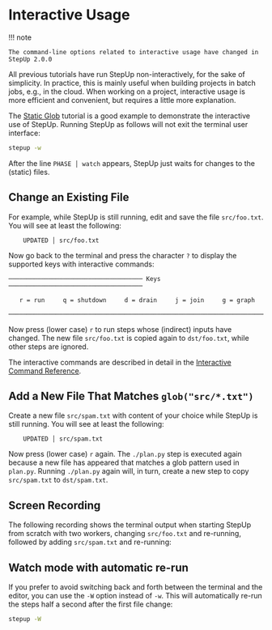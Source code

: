 # Interactive Usage

!!! note

    The command-line options related to interactive usage have changed in StepUp 2.0.0

All previous tutorials have run StepUp non-interactively, for the sake of simplicity.
In practice, this is mainly useful when building projects in batch jobs, e.g., in the cloud.
When working on a project, interactive usage is more efficient and convenient,
but requires a little more explanation.

The [Static Glob](static_glob.md) tutorial is a good example
to demonstrate the interactive use of StepUp.
Running StepUp as follows will not exit the terminal user interface:

```bash
stepup -w
```

After the line `PHASE │ watch` appears, StepUp just waits for changes to the (static) files.

## Change an Existing File

For example, while StepUp is still running, edit and save the file `src/foo.txt`.
You will see at least the following:

```text
    UPDATED │ src/foo.txt
```

Now go back to the terminal and press the character `?`
to display the supported keys with interactive commands:

```text
───────────────────────────────────── Keys ─────────────────────────────────────

   r = run     q = shutdown     d = drain     j = join     g = graph

────────────────────────────────────────────────────────────────────────────────
```

Now press (lower case) `r` to run steps whose (indirect) inputs have changed.
The new file `src/foo.txt` is copied again to `dst/foo.txt`, while other steps are ignored.

The interactive commands are described in detail
in the [Interactive Command Reference](../reference/interactive.md).

## Add a New File That Matches `glob("src/*.txt")`

Create a new file `src/spam.txt` with content of your choice while StepUp is still running.
You will see at least the following:

```text
    UPDATED │ src/spam.txt
```

Now press (lower case) `r` again.
The `./plan.py` step is executed again because a new file has appeared
that matches a glob pattern used in `plan.py`.
Running `./plan.py` again will, in turn, create a new step to copy `src/spam.txt` to `dst/spam.txt`.

## Screen Recording

The following recording shows the terminal output when starting StepUp from scratch
with two workers, changing `src/foo.txt` and re-running,
followed by adding `src/spam.txt` and re-running:

<script src="https://asciinema.org/a/657277.js" id="asciicast-657277" async="true"></script>

## Watch mode with automatic re-run

If you prefer to avoid switching back and forth between the terminal and the editor,
you can use the `-W` option instead of `-w`.
This will automatically re-run the steps half a second after the first file change:

```bash
stepup -W
```
